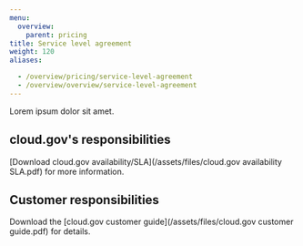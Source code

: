 ```yaml
---
menu:
  overview:
    parent: pricing
title: Service level agreement
weight: 120
aliases:

  - /overview/pricing/service-level-agreement
  - /overview/overview/service-level-agreement
---
```

Lorem ipsum dolor sit amet.

## cloud.gov's responsibilities  
[Download cloud.gov availability/SLA](/assets/files/cloud.gov availability SLA.pdf) for more information.

<!-- cloud.gov availability/SLA [one-sheet] source file: https://docs.google.com/document/d/1YbYWlwSvrfXlvxBY-IxsGPdR_17u0_2vLzaBZn181t8/edit#  -->

## Customer responsibilities
Download the [cloud.gov customer guide](/assets/files/cloud.gov customer guide.pdf) for details.

<!-- customer guide source file: https://docs.google.com/document/d/1-x0DcaQ7sqM1QOtw6mQJdNSKEx5kdSofaN1kOhTMZuU/edit  -->
